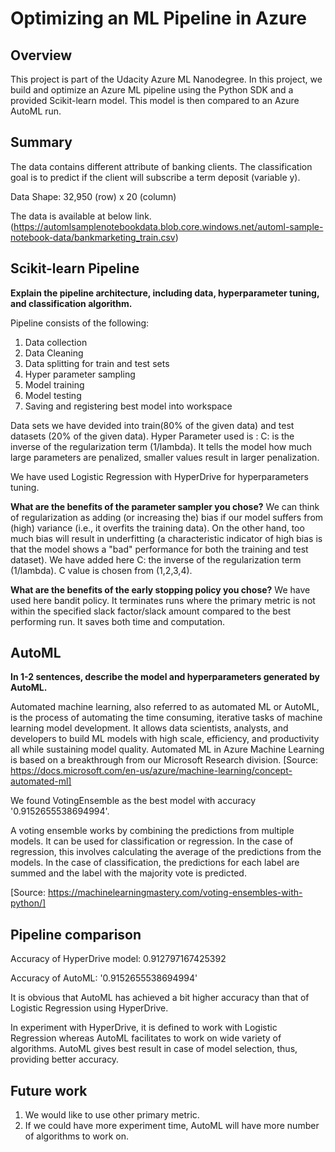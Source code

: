 # Optimizing an ML Pipeline in Azure

## Overview
This project is part of the Udacity Azure ML Nanodegree.
In this project, we build and optimize an Azure ML pipeline using the Python SDK and a provided Scikit-learn model.
This model is then compared to an Azure AutoML run.

## Summary

The data contains different attribute of banking clients. The classification goal is to predict if the client will subscribe a term deposit (variable y).

Data
Shape: 32,950 (row) x 20 (column)

The data is available at below link. 
(https://automlsamplenotebookdata.blob.core.windows.net/automl-sample-notebook-data/bankmarketing_train.csv)

## Scikit-learn Pipeline
**Explain the pipeline architecture, including data, hyperparameter tuning, and classification algorithm.**

Pipeline consists of the following:
1. Data collection
2. Data Cleaning
3. Data splitting for train and test sets
4. Hyper parameter sampling
5. Model training
6. Model testing
7. Saving and registering best model into workspace 

Data sets we have devided into train(80% of the given data) and test datasets (20% of the given data).
Hyper Parameter used is : C: is the inverse of the regularization term (1/lambda). It tells the model how much large parameters are penalized, smaller values result in larger penalization.

We have used Logistic Regression with HyperDrive for hyperparameters tuning. 

**What are the benefits of the parameter sampler you chose?**
We can think of regularization as adding (or increasing the) bias if our model suffers from (high) variance (i.e., it overfits the training data). On the other hand, too much bias will result in underfitting (a characteristic indicator of high bias is that the model shows a "bad" performance for both the training and test dataset). We have added here C: the inverse of the regularization term (1/lambda). C value is chosen from (1,2,3,4). 

**What are the benefits of the early stopping policy you chose?**
We have used here bandit policy. It terminates runs where the primary metric is not within the specified slack factor/slack amount compared to the best performing run. It saves both time and computation. 

## AutoML
**In 1-2 sentences, describe the model and hyperparameters generated by AutoML.**

Automated machine learning, also referred to as automated ML or AutoML, is the process of automating the time consuming, iterative tasks of machine learning model development. It allows data scientists, analysts, and developers to build ML models with high scale, efficiency, and productivity all while sustaining model quality. Automated ML in Azure Machine Learning is based on a breakthrough from our Microsoft Research division.
[Source: https://docs.microsoft.com/en-us/azure/machine-learning/concept-automated-ml]

We found VotingEnsemble as the best model with accuracy '0.9152655538694994'.

A voting ensemble works by combining the predictions from multiple models. It can be used for classification or regression. In the case of regression, this involves calculating the average of the predictions from the models. In the case of classification, the predictions for each label are summed and the label with the majority vote is predicted.

[Source: https://machinelearningmastery.com/voting-ensembles-with-python/]


## Pipeline comparison

Accuracy of HyperDrive model: 0.912797167425392

Accuracy of AutoML: '0.9152655538694994'

It is obvious that AutoML has achieved a bit higher accuracy than that of Logistic Regression using HyperDrive. 

In experiment with HyperDrive, it is defined to work with Logistic Regression whereas AutoML facilitates to work on wide variety of algorithms. AutoML gives best result in case of model selection, thus, providing better accuracy. 

## Future work
1. We would like to use other primary metric.
2. If we could have more experiment time, AutoML will have more number of algorithms to work on. 

